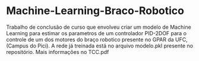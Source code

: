 # Machine-Learning-Braco-Robotico
Trabalho de conclusão de curso que envolveu criar um modelo de Machine Learning para estimar os parametros de um controlador PID-2DOF para o controle de um dos motores do braço robotico presente no GPAR da UFC,(Campus do Pici). A rede já treinada está no arquivo modelo.pkl presente no repositório. Mais informações no TCC.pdf 
